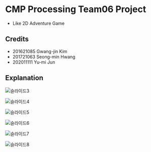 # CMP Processing Team06 Project
- Like 2D Adventure Game
## Credits
- 201621085 Gwang-jin Kim
- 201721063 Seong-min Hwang
- 202011111 Yu-mi Jun
## Explanation
![슬라이드3](https://user-images.githubusercontent.com/90667568/200167551-7979c2d4-a236-44b7-8f16-5b6e904eaa3d.JPG)

![슬라이드4](https://user-images.githubusercontent.com/90667568/200167563-5abfcb0f-f509-4cd0-8f22-72efc59acb03.JPG)

![슬라이드5](https://user-images.githubusercontent.com/90667568/200167566-fb1442f4-15d5-4649-8319-afee16e3d441.JPG)

![슬라이드6](https://user-images.githubusercontent.com/90667568/200167567-752c19f7-e3c9-4526-86ac-c41ff8742d82.JPG)

![슬라이드7](https://user-images.githubusercontent.com/90667568/200167569-087a2e20-aae5-43b3-9c74-df7564c7ab9d.JPG)

![슬라이드8](https://user-images.githubusercontent.com/90667568/200167621-6893a816-65de-4888-be07-af7f133b3ded.jpg)
